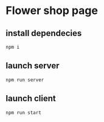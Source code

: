 # Flower shop page

## install dependecies

```
npm i
```

## launch server

```
npm run server
```

## launch client

```
npm run start
```
